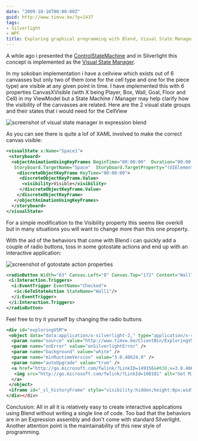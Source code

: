 ```yaml
---
date: "2009-10-16T00:00:00Z"
guid: http://www.timvw.be/?p=1437
tags:
- Silverlight
- WPF
title: Exploring graphical programming with Blend, Visual State Manager and Behaviors
---
```

A while ago i presented the [ControlStateMachine](http://www.timvw.be/experimenting-with-controlstatemachine-and-fluent-interfaces/) and in Silverlight this concept is implemented as the [Visual State Manager](http://windowsclient.net/wpf/wpf35/wpf-35sp1-toolkit-visual-state-manager-overview.aspx).

In my sokoban implementation i have a cellview which exists out of 6 canvasses but only two of them (one for the cell type and one for the piece type) are visible at any given point in time. I have implemented this with 6 properties CanvasXVisible (with X being Player, Box, Wall, Goal, Floor and Cell) in my ViewModel but a State Machine / Manager may help clarify how the visibility of the canvasses are related. Here are the 2 visual state groups and their states that i would need for the CellView

![screenshot of visual state manager in expression blend](http://www.timvw.be/wp-content/images/cellview-vsm.png)

As you can see there is quite a lof of XAML involved to make the correct canvas visible:

```xml
<visualState x:Name="Space1">
 <storyboard>
  <objectAnimationUsingKeyFrames BeginTime="00:00:00"  Duration="00:00:00.0010000"
   Storyboard.TargetName="Space"  Storyboard.TargetProperty="(UIElement.Visibility)">
    <discreteObjectKeyFrame KeyTime="00:00:00">
     <discreteObjectKeyFrame.Value>
      <visibility>Visible</visibility>
     </discreteObjectKeyFrame.Value>
    </discreteObjectKeyFrame>
   </objectAnimationUsingKeyFrames>
  </storyboard>
</visualState>
```

For a simple modification to the Visibility property this seems like overkill but in many situations you will want to change more than this one property.

With the aid of the behaviors that come with Blend i can quickly add a couple of radio buttons, toss in some gotostate actions and end up with an interactive application:

<img src="http://www.timvw.be/wp-content/images/gotostateaction.png" alt="screenshot of gotostate action properties" />

```xml
<radioButton Width="63" Canvas.Left="8" Canvas.Top="172" Content="Wall" GroupName="PieceTypes">
 <i:Interaction.Triggers>
  <i:EventTrigger EventName="Checked">
   <ic:GoToStateAction StateName="Wall1"/>
  </i:EventTrigger>
 </i:Interaction.Triggers>
</radioButton>
```

Feel free to try it yourself by changing the radio buttons

```xml
<div id="exploringVSM">
 <object data="data:application/x-silverlight-2," type="application/x-silverlight-2"  width="300" height="240">
  <param name="source" value="http://www.timvw.be/ClientBin/ExploringVSM.xap"/>
  <param name="onError" value="onSilverlightError" />
  <param name="background" value="white" />
  <param name="minRuntimeVersion" value="3.0.40624.0" />
  <param name="autoUpgrade" value="true" />
  <a href="http://go.microsoft.com/fwlink/?LinkID=149156&#038;v=3.0.40624.0" style="text-decoration:none">
   <img src="http://go.microsoft.com/fwlink/?LinkId=108181" alt="Get Microsoft Silverlight" style="border-style:none"/>
  </a>
 </object>
 <iframe id="_sl_historyFrame" style="visibility:hidden;height:0px;width:0px;border:0px"></iframe>
</div></div>
```

Conclusion: All in all it is relatively easy to create interactive applications using Blend without writing a single line of code. 
Too bad that the behaviors are in an Expression assembly and don't come with standard Silverlight. 
Another attention point is the maintainability of this new style of programming.
